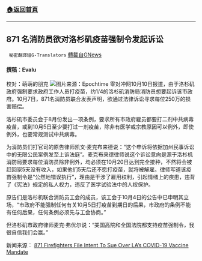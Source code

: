 ###  [:house:返回首頁](https://github.com/ourhimalayas/txt)
---


## 871 名消防员欲对洛杉矶疫苗强制令发起诉讼
` 秘密翻譯組G-Translators` [轉載自GNews](https://gnews.org/zh-hans/1586399/)

#### 撰稿：Evalu
校对：萌萌的朋克
![](https://assets.gnews.org/wp-content/uploads/2021/10/3-27.jpg)图片来源：Epochtime
零对冲网10月10日报道，由于洛杉矶政府强制要求政府工作人员打疫苗，约1/4的洛杉矶消防局消防员想要起诉该市政府。10月7日，871名消防员联合发表声明，欲通过法律诉讼寻求每位250万的损害赔偿。

洛杉矶市委员会于8月份发出一项条例，要求所有市政府雇员都要打二剂中共病毒疫苗，或到10月5日至少要打过一剂疫苗，除非有医学或宗教原因可以例外，即使例外，也要常规测试中共病毒。

为消防员们打官司的原告律师凯文·麦克布来德说：“这个申诉将依据加州民事诉讼中的无限公民案例发至上诉法庭”。麦克布来德律师说这个诉讼意向是源于洛杉机消防局要求每位消防员除非例外，均必须在10月20日达到完全接种，不然将会被赶回家5天没有收入，如果他们5天后还不愿打疫苗，就将被解雇。律师写道该疫苗强制令是“公然地错误执行”，理由是干涉了雇用权利，引起情绪上的疾患，违背了《宪法》规定的私人权力，违反了医学试验法中的人权保护。

原告们是洛杉机联合消防员工会的成员，该工会于10月4日的公告中已申明其立场，“市政府不能强制任何有关10月5日打疫苗到期日的后果，市政府的条例不能有任何后果，任何条例必须先与工会协商。”

但洛杉矶市政府律师麦克·弗优尔说：“美国高院和全国法院都支持疫苗强制令，我很自信我们会赢。”

新闻来源： [871 Firefighters File Intent To Sue Over LA’s COVID-19 Vaccine Mandate](https://www.zerohedge.com/political/871-firefighters-file-intent-sue-over-las-covid-19-vaccine-mandate)
